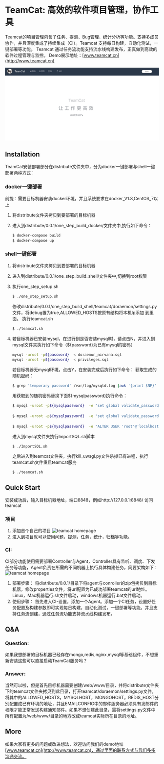# TeamCat: 高效的软件项目管理，协作工具

Teamcat的项目管理包含了任务、提测、Bug管理，统计分析等功能。支持多成员协作，并且深度集成了持续集成（CI）。Teamcat 支持每日构建，自动化测试，一键部署等功能。 Teamcat 通过任务流功能支持流水线构建发布，正真做到高效的软件过程管理与监控。
Demo展示地址：[www.teamcat.cn](http://www.teamcat.cn)

![teamcat homepage](screenshots/Teamcat_homepage.jpg)


## Installation

TeamCat安装部署部分在distribute文件夹中，分为docker一键部署与shell一键部署两种方式：

### docker一键部署

前提：需要目标机器安装docker环境，并且系统要求在docker_V1.8,CentOS_7以上
1. 将distribute文件夹拷贝到要部署的目标机器
2. 进入到distribute/0.0.1/one_step_build_docker/文件夹中,执行如下命令：
 
   ```sh
   $ docker-compose build
   $ docker-compose up
   ```

### shell一键部署

1. 将distribute文件夹拷贝到要部署的目标机器
2. 进入到distribute/0.0.1/one_step_build_shell/文件夹中,切换到root权限
3. 执行one_step_setup.sh

   ```sh
   $ ./one_step_setup.sh
   ```
   修改distribute/0.0.1/one_step_build_shell/teamcat/doraemon/settings.py文件，将debug置为true,ALLOWED_HOSTS按原有结构将本机Ip添加 到里面。
   执行teamcat.sh
   
   ```sh
   $ ./teamcat.sh
   ```
4. 若目标机器已安装mysql，在进行到是否安装mysql时，请点击N，并进入到mysql文件夹执行如下命令（${password}为已有mysql的密码）

   ```sh
   mysql -uroot -p${password}  < doraemon_nirvana.sql
   mysql -uroot -p${password}  < privileges.sql
   ```
   若目标机器无mysql环境，点击Y，在安装完成后执行如下命令：
   获取生成的随机密码：
   ```sh
   $ grep 'temporary password' /var/log/mysqld.log |awk '{print $NF}'
   ```
   用获取到的随机密码替换下面${mysqlpassword}执行命令：
   ```sh
   $ mysql -uroot -p${mysqlpassword}  -e "set global validate_password_policy=0"

   $ mysql -uroot -p${mysqlpassword}  -e "set global validate_password_length=6"

   $ mysql -uroot -p${mysqlpassword}  -e "ALTER USER 'root'@'localhost' IDENTIFIED BYY '123456'"
   ```
   进入到mysql文件夹执行ImportSQL.sh脚本
   ```sh
   $ ./ImportSQL.sh

   ```
   之后进入到teamcat文件夹，执行kill_uwsgi.py文件杀掉已有进程，执行teamcat.sh文件重启teamcat服务
    ```sh
   $ ./teamcat.sh

   ```

## Quick Start

   安装成功后，输入目标机器地址，端口8848，例如http://127.0.0.1:8848/ 访问teamcat
### 项目
1. 添加首个自己的项目
![teamcat homepage](screenshots/Teamcat_program.jpg)
2. 进入到项目就可以使用问题，提测，任务，统计，归档等功能。
### CI:
   CI部分功能使用需要部署Controller与Agent，Controller具有监听、调度、下发任务等功能，Agent负责在所需的不同机器上执行具体构建任务，简要架构如下：
![teamcat homepage](screenshots/Teamcat_CI.jpg)
1. 部署步骤：
   将distribute/0.0.1/目录下将agent与conroller的zip包拷贝到目标机器，修改properties文件，将url配置为已成功部署teamcat的url地址。Linux，Mac机器运行.sh文件启动，windows机器运行.bat文件启动。
2. 使用步骤：
   首先进入CI-设置，添加一个Agent。添加一个CI任务，设置好任务配置及构建参数即可实现每日构建，自动化测试，一键部署等功能。并且支持任务流创建，通过任务流功能支持流水线构建发布。

## Q&A
### Question:
如果我想部署的目标机器已经存在mongo,redis,nginx,mysql等基础组件，不想重新安装这些可以直接启动TeamCat服务吗？

### Answer:
当然可以啦，但是首先目标机器需要创建/web/www/目录，并将distribute文件夹下的teamcat文件夹拷贝到此目录，打开teamcat/doraemon/settings.py文件，将其中的ALLOWED_HOSTS，MYSQLHOST，MONGOHOST，REDIS_HOST分别配置成已有环境的地址，并且EMAILCONFIG中的邮件服务器必须具有发邮件的权限才能正常发送构建通知邮件。如果不想创建此目录，需将settings.py文件中所有配置为/web/www/目录的地方改成teamcat实际所在目录的地址。

## More

如果大家有更多的问题或改进想法，欢迎访问我们的demo地址[www.teamcat.cn](http://www.teamcat.cn)，通过里面的联系方式与我们多多沟通交流。

